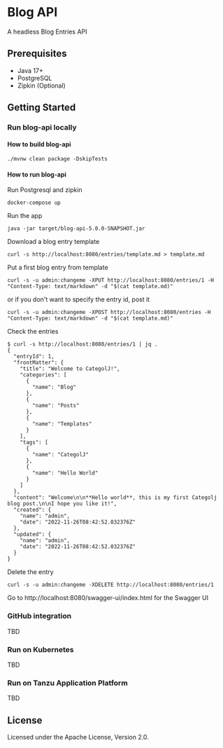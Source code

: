 # Blog API

A headless Blog Entries API

## Prerequisites

* Java 17+
* PostgreSQL
* Zipkin (Optional)

## Getting Started

### Run blog-api locally

#### How to build blog-api

```
./mvnw clean package -DskipTests
```

#### How to run blog-api

Run Postgresql and zipkin

```
docker-compose up
```

Run the app

```
java -jar target/blog-api-5.0.0-SNAPSHOT.jar 
```

Download a blog entry template

```
curl -s http://localhost:8080/entries/template.md > template.md
```


Put a first blog entry from template

```
curl -s -u admin:changeme -XPUT http://localhost:8080/entries/1 -H "Content-Type: text/markdown" -d "$(cat template.md)"
```

or if you don't want to specify the entry id, post it

```
curl -s -u admin:changeme -XPOST http://localhost:8080/entries -H "Content-Type: text/markdown" -d "$(cat template.md)"
```

Check the entries

```
$ curl -s http://localhost:8080/entries/1 | jq .
{
  "entryId": 1,
  "frontMatter": {
    "title": "Welcome to CategolJ!",
    "categories": [
      {
        "name": "Blog"
      },
      {
        "name": "Posts"
      },
      {
        "name": "Templates"
      }
    ],
    "tags": [
      {
        "name": "CategolJ"
      },
      {
        "name": "Hello World"
      }
    ]
  },
  "content": "Welcome\n\n**Hello world**, this is my first Categolj blog post.\n\nI hope you like it!",
  "created": {
    "name": "admin",
    "date": "2022-11-26T08:42:52.032376Z"
  },
  "updated": {
    "name": "admin",
    "date": "2022-11-26T08:42:52.032376Z"
  }
}
```

Delete the entry


```
curl -s -u admin:changeme -XDELETE http://localhost:8080/entries/1
```

Go to http://localhost:8080/swagger-ui/index.html for the Swagger UI

### GitHub integration

TBD

### Run on Kubernetes

TBD

### Run on Tanzu Application Platform

TBD

## License

Licensed under the Apache License, Version 2.0.
